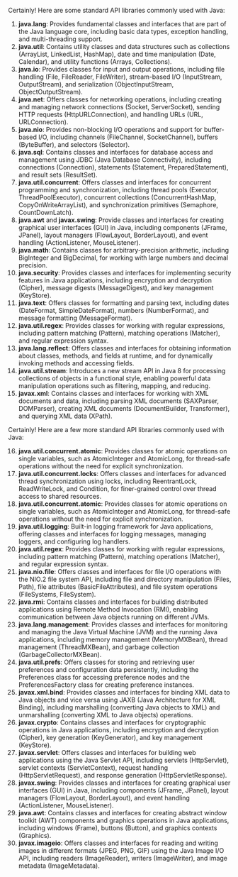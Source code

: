Certainly! Here are some standard API libraries commonly used with Java:

1. **java.lang**: Provides fundamental classes and interfaces that are part of the Java language core, including basic data types, exception handling, and multi-threading support.
2. **java.util**: Contains utility classes and data structures such as collections (ArrayList, LinkedList, HashMap), date and time manipulation (Date, Calendar), and utility functions (Arrays, Collections).
3. **java.io**: Provides classes for input and output operations, including file handling (File, FileReader, FileWriter), stream-based I/O (InputStream, OutputStream), and serialization (ObjectInputStream, ObjectOutputStream).
4. **java.net**: Offers classes for networking operations, including creating and managing network connections (Socket, ServerSocket), sending HTTP requests (HttpURLConnection), and handling URLs (URL, URLConnection).
5. **java.nio**: Provides non-blocking I/O operations and support for buffer-based I/O, including channels (FileChannel, SocketChannel), buffers (ByteBuffer), and selectors (Selector).
6. **java.sql**: Contains classes and interfaces for database access and management using JDBC (Java Database Connectivity), including connections (Connection), statements (Statement, PreparedStatement), and result sets (ResultSet).
7. **java.util.concurrent**: Offers classes and interfaces for concurrent programming and synchronization, including thread pools (Executor, ThreadPoolExecutor), concurrent collections (ConcurrentHashMap, CopyOnWriteArrayList), and synchronization primitives (Semaphore, CountDownLatch).
8. **java.awt** and **javax.swing**: Provide classes and interfaces for creating graphical user interfaces (GUI) in Java, including components (JFrame, JPanel), layout managers (FlowLayout, BorderLayout), and event handling (ActionListener, MouseListener).
9. **java.math**: Contains classes for arbitrary-precision arithmetic, including BigInteger and BigDecimal, for working with large numbers and decimal precision.
10. **java.security**: Provides classes and interfaces for implementing security features in Java applications, including encryption and decryption (Cipher), message digests (MessageDigest), and key management (KeyStore).
11. **java.text**: Offers classes for formatting and parsing text, including dates (DateFormat, SimpleDateFormat), numbers (NumberFormat), and message formatting (MessageFormat).
12. **java.util.regex**: Provides classes for working with regular expressions, including pattern matching (Pattern), matching operations (Matcher), and regular expression syntax.
13. **java.lang.reflect**: Offers classes and interfaces for obtaining information about classes, methods, and fields at runtime, and for dynamically invoking methods and accessing fields.
14. **java.util.stream**: Introduces a new stream API in Java 8 for processing collections of objects in a functional style, enabling powerful data manipulation operations such as filtering, mapping, and reducing.
15. **javax.xml**: Contains classes and interfaces for working with XML documents and data, including parsing XML documents (SAXParser, DOMParser), creating XML documents (DocumentBuilder, Transformer), and querying XML data (XPath).

Certainly! Here are a few more standard API libraries commonly used with Java:

16. **java.util.concurrent.atomic**: Provides classes for atomic operations on single variables, such as AtomicInteger and AtomicLong, for thread-safe operations without the need for explicit synchronization.
17. **java.util.concurrent.locks**: Offers classes and interfaces for advanced thread synchronization using locks, including ReentrantLock, ReadWriteLock, and Condition, for finer-grained control over thread access to shared resources.
18. **java.util.concurrent.atomic**: Provides classes for atomic operations on single variables, such as AtomicInteger and AtomicLong, for thread-safe operations without the need for explicit synchronization.
19. **java.util.logging**: Built-in logging framework for Java applications, offering classes and interfaces for logging messages, managing loggers, and configuring log handlers.
20. **java.util.regex**: Provides classes for working with regular expressions, including pattern matching (Pattern), matching operations (Matcher), and regular expression syntax.
21. **java.nio.file**: Offers classes and interfaces for file I/O operations with the NIO.2 file system API, including file and directory manipulation (Files, Path), file attributes (BasicFileAttributes), and file system operations (FileSystems, FileSystem).
22. **java.rmi**: Contains classes and interfaces for building distributed applications using Remote Method Invocation (RMI), enabling communication between Java objects running on different JVMs.
23. **java.lang.management**: Provides classes and interfaces for monitoring and managing the Java Virtual Machine (JVM) and the running Java applications, including memory management (MemoryMXBean), thread management (ThreadMXBean), and garbage collection (GarbageCollectorMXBean).
24. **java.util.prefs**: Offers classes for storing and retrieving user preferences and configuration data persistently, including the Preferences class for accessing preference nodes and the PreferencesFactory class for creating preference instances.
25. **javax.xml.bind**: Provides classes and interfaces for binding XML data to Java objects and vice versa using JAXB (Java Architecture for XML Binding), including marshalling (converting Java objects to XML) and unmarshalling (converting XML to Java objects) operations.
26. **javax.crypto**: Contains classes and interfaces for cryptographic operations in Java applications, including encryption and decryption (Cipher), key generation (KeyGenerator), and key management (KeyStore).
27. **javax.servlet**: Offers classes and interfaces for building web applications using the Java Servlet API, including servlets (HttpServlet), servlet contexts (ServletContext), request handling (HttpServletRequest), and response generation (HttpServletResponse).
28. **javax.swing**: Provides classes and interfaces for creating graphical user interfaces (GUI) in Java, including components (JFrame, JPanel), layout managers (FlowLayout, BorderLayout), and event handling (ActionListener, MouseListener).
29. **java.awt**: Contains classes and interfaces for creating abstract window toolkit (AWT) components and graphics operations in Java applications, including windows (Frame), buttons (Button), and graphics contexts (Graphics).
30. **javax.imageio**: Offers classes and interfaces for reading and writing images in different formats (JPEG, PNG, GIF) using the Java Image I/O API, including readers (ImageReader), writers (ImageWriter), and image metadata (ImageMetadata).